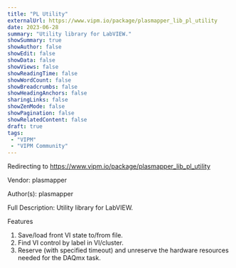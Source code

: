 ```yaml
---
title: "PL Utility"
externalUrl: https://www.vipm.io/package/plasmapper_lib_pl_utility
date: 2023-06-28
summary: "Utility library for LabVIEW."
showSummary: true
showAuthor: false
showEdit: false
showData: false
showViews: false
showReadingTime: false
showWordCount: false
showBreadcrumbs: false
showHeadingAnchors: false
sharingLinks: false
showZenMode: false
showPagination: false
showRelatedContent: false
draft: true
tags:
 - "VIPM"
 - "VIPM Community"
---
```


Redirecting to https://www.vipm.io/package/plasmapper_lib_pl_utility

Vendor: plasmapper

Author(s): plasmapper
 
Full Description:
Utility library for LabVIEW.

Features
1. Save/load front VI state to/from file. 
2. Find VI control by label in VI/cluster.
3. Reserve (with specified timeout) and unreserve the hardware resources needed for the DAQmx task.